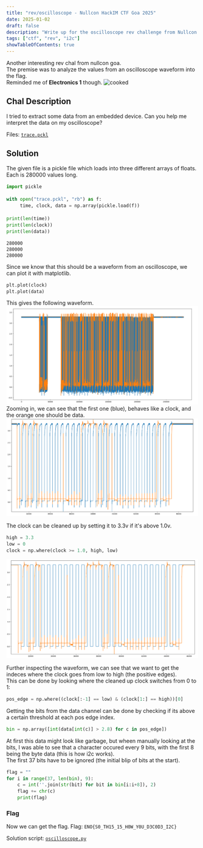 ```yaml
---
title: "rev/oscilloscope - Nullcon HackIM CTF Goa 2025"
date: 2025-01-02
draft: false
description: "Write up for the oscilloscope rev challenge from Nullcon Goa CTF 2025"
tags: ["ctf", "rev", "i2c"]
showTableOfContents: true
---
```


Another interesting rev chal from nullcon goa.\
The premise was to analyze the values from an oscilloscope waveform into the flag.\
Reminded me of **Electronics 1** though.
<img src="/writeups/oscilloscope/cooked.webp" alt="cooked" width="200"/>

## Chal Description
I tried to extract some data from an embedded device. Can you help me interpret the data on my oscilloscope?

Files: [`trace.pckl`](/writeups/oscilloscope/trace.pckl)

## Solution
The given file is a pickle file which loads into three different arrays of floats.\
Each is 280000 values long.
```py
import pickle

with open("trace.pckl", "rb") as f:
     time, clock, data = np.array(pickle.load(f))

print(len(time))
print(len(clock))
print(len(data))
```
```
280000
280000
280000
```
Since we know that this should be a waveform from an oscilloscope, we can plot it with matplotlib.
```py
plt.plot(clock)
plt.plot(data)
```
This gives the following waveform.
![waveforms](waveforms_all.png)
Zooming in, we can see that the first one (blue), behaves like a clock, and the orange one should be data.
![waveforms](show_clock.png)

The clock can be cleaned up by setting it to 3.3v if it's above 1.0v.
```py
high = 3.3
low = 0
clock = np.where(clock >= 1.0, high, low)
```
![waveforms](clock_clean.png)

Further inspecting the waveform, we can see that we want to get the indeces where the clock goes from low to high (the positive edges).\
This can be done by looking where the cleaned up clock switches from 0 to 1:
```py
pos_edge = np.where((clock[:-1] == low) & (clock[1:] == high))[0]
```

Getting the bits from the data channel can be done by checking if its above a certain threshold at each pos edge index.
```py
bin = np.array([int(data[int(c)] > 2.8) for c in pos_edge])
```

At first this data might look like garbage, but wheen manually looking at the bits, I was able to see that a character occured every 9 bits, with the first 8 being the byte data (this is how i2c works).\
The first 37 bits have to be ignored (the initial blip of bits at the start).
```py
flag = ""
for i in range(37, len(bin), 9):
    c = int(''.join(str(bit) for bit in bin[i:i+8]), 2)
    flag += chr(c)
    print(flag)
```

### Flag
Now we can get the flag.
Flag: `ENO{S0_TH15_15_H0W_Y0U_D3C0D3_I2C}`

Solution script: [`oscilloscope.py`](/writeups/oscilloscope/oscilloscope.py)
